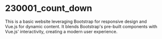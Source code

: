 # 230001_count_down
This is a basic website leveraging Bootstrap for responsive design and Vue.js for dynamic content. It blends Bootstrap's pre-built components with Vue.js' interactivity, creating a modern user experience.

